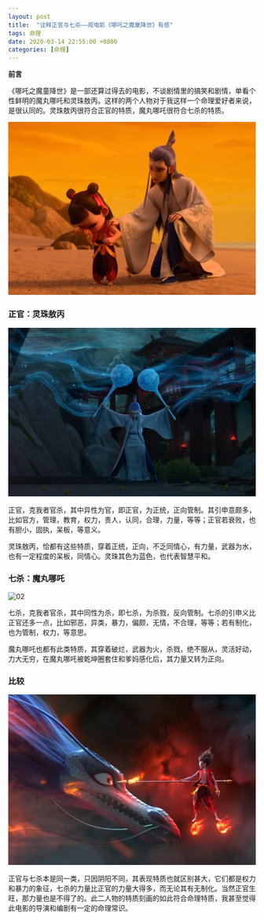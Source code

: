 ```yaml
---
layout: post
title:  "诠释正官与七杀——观电影《哪吒之魔童降世》有感"
tags: 命理
date: 2020-03-14 22:55:00 +0800
categories: [命理] 
---
```


**前言**

《哪吒之魔童降世》是一部还算过得去的电影，不谈剧情里的搞笑和剧情，单看个性鲜明的魔丸哪吒和灵珠敖丙。这样的两个人物对于我这样一个命理爱好者来说，是很认同的。灵珠敖丙很符合正官的特质，魔丸哪吒很符合七杀的特质。

![00](/img/2020-03-14-zhengguan-qisha-neza/00.jpg)

### 正官：灵珠敖丙

![01](/img/2020-03-14-zhengguan-qisha-neza/01.jpg)

正官，克我者官杀，其中异性为官，即正官，为正统，正向管制。其引申意颇多，比如官方，管理，教育，权力，贵人，认同，合理，力量，等等；正官若衰败，也有胆小，固执，呆板，等意义。

灵珠敖丙，恰都有这些特质，穿着正统，正向，不乏同情心，有力量，武器为水，也有一定程度的呆板，同情心。灵珠其色为蓝色，也代表智慧平和。

### 七杀：魔丸哪吒

![02](/img/2020-03-14-zhengguan-qisha-neza/2.jpg)

七杀，克我者官杀，其中同性为杀，即七杀，为杀戮，反向管制。七杀的引申义比正官还多一点，比如邪恶，异类，暴力，偏颇，无情，不合理，等等；若有制化，也为管制，权力，等意思。

魔丸哪吒也都有此类特质，其穿着破烂，武器为火，杀戮，绝不服从，灵活好动，力大无穷，在魔丸哪吒被乾坤圈套住和爹妈感化后，其力量又转为正向。

### 比较

![03](/img/2020-03-14-zhengguan-qisha-neza/03.jpg)

正官与七杀本是同一类，只因阴阳不同，其表现特质也就区别甚大，它们都是权力和暴力的象征，七杀的力量比正官的力量大得多，而无论其有无制化。当然正官生旺，那力量也是不得了的。此二人物的特质刻画的如此符合命理特质，我甚至觉得此电影的导演和编剧有一定的命理常识。

